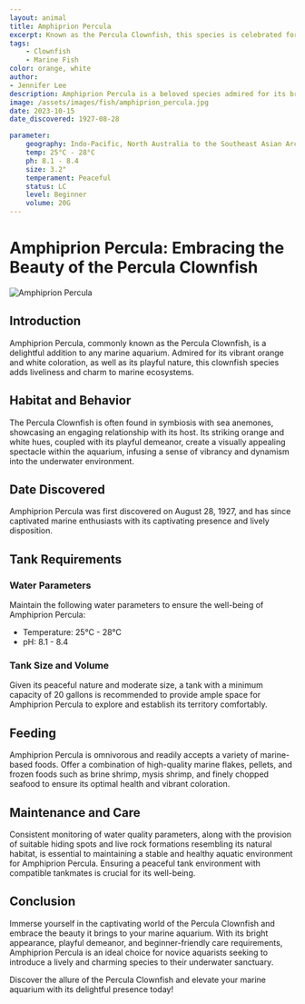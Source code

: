 ```yaml
---
layout: animal
title: Amphiprion Percula
excerpt: Known as the Percula Clownfish, this species is celebrated for its vibrant orange coloration and playful nature. Often found in symbiosis with sea anemones, it adds a lively and charming touch to any marine aquarium.
tags:
    - Clownfish
    - Marine Fish
color: orange, white
author:
- Jennifer Lee
description: Amphiprion Percula is a beloved species admired for its bright appearance and lively interactions with sea anemones.
image: /assets/images/fish/amphiprion_percula.jpg
date: 2023-10-15
date_discovered: 1927-08-28

parameter:
    geography: Indo-Pacific, North Australia to the Southeast Asian Archipelago
    temp: 25°C - 28°C
    ph: 8.1 - 8.4
    size: 3.2"
    temperament: Peaceful
    status: LC
    level: Beginner
    volume: 20G
---
```


# Amphiprion Percula: Embracing the Beauty of the Percula Clownfish

![Amphiprion Percula](amphiprion_percula.jpg)

## Introduction

Amphiprion Percula, commonly known as the Percula Clownfish, is a delightful addition to any marine aquarium. Admired for its vibrant orange and white coloration, as well as its playful nature, this clownfish species adds liveliness and charm to marine ecosystems.

## Habitat and Behavior

The Percula Clownfish is often found in symbiosis with sea anemones, showcasing an engaging relationship with its host. Its striking orange and white hues, coupled with its playful demeanor, create a visually appealing spectacle within the aquarium, infusing a sense of vibrancy and dynamism into the underwater environment.

## Date Discovered

Amphiprion Percula was first discovered on August 28, 1927, and has since captivated marine enthusiasts with its captivating presence and lively disposition.

## Tank Requirements

### Water Parameters

Maintain the following water parameters to ensure the well-being of Amphiprion Percula:

- Temperature: 25°C - 28°C
- pH: 8.1 - 8.4

### Tank Size and Volume

Given its peaceful nature and moderate size, a tank with a minimum capacity of 20 gallons is recommended to provide ample space for Amphiprion Percula to explore and establish its territory comfortably.

## Feeding

Amphiprion Percula is omnivorous and readily accepts a variety of marine-based foods. Offer a combination of high-quality marine flakes, pellets, and frozen foods such as brine shrimp, mysis shrimp, and finely chopped seafood to ensure its optimal health and vibrant coloration.

## Maintenance and Care

Consistent monitoring of water quality parameters, along with the provision of suitable hiding spots and live rock formations resembling its natural habitat, is essential to maintaining a stable and healthy aquatic environment for Amphiprion Percula. Ensuring a peaceful tank environment with compatible tankmates is crucial for its well-being.

## Conclusion

Immerse yourself in the captivating world of the Percula Clownfish and embrace the beauty it brings to your marine aquarium. With its bright appearance, playful demeanor, and beginner-friendly care requirements, Amphiprion Percula is an ideal choice for novice aquarists seeking to introduce a lively and charming species to their underwater sanctuary.

Discover the allure of the Percula Clownfish and elevate your marine aquarium with its delightful presence today!
